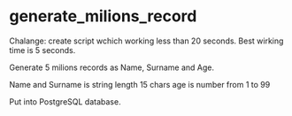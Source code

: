 # generate_milions_record

Chalange: create script wchich working less than 20 seconds.
Best wirking time is 5 seconds.

Generate 5 milions records as Name, Surname and Age.

Name and Surname is string length 15 chars
age is number from 1 to 99

Put into PostgreSQL database.

